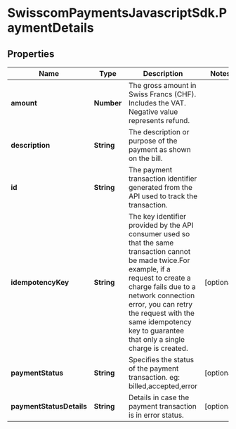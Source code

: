 # SwisscomPaymentsJavascriptSdk.PaymentDetails

## Properties
Name | Type | Description | Notes
------------ | ------------- | ------------- | -------------
**amount** | **Number** | The gross amount in Swiss Francs (CHF). Includes the VAT. Negative value represents refund. | 
**description** | **String** | The description or purpose of the payment as shown on the bill. | 
**id** | **String** | The payment transaction identifier generated from the API used to track the transaction. | 
**idempotencyKey** | **String** | The key identifier provided by the API consumer used so that the same transaction cannot be made twice.For example, if a request to create a charge fails due to a network connection error, you can retry the request with the same idempotency key to guarantee that only a single charge is created. | [optional] 
**paymentStatus** | **String** | Specifies the status of the payment transaction. eg: billed,accepted,error | [optional] 
**paymentStatusDetails** | **String** | Details in case the payment transaction is in error status. | [optional] 


